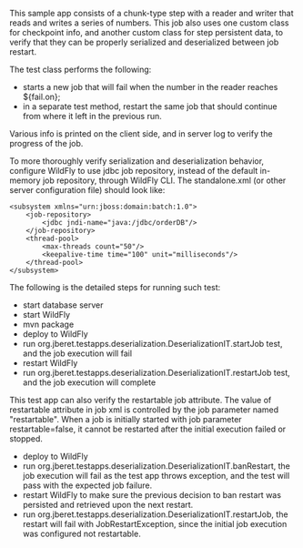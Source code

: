 This sample app consists of a chunk-type step with a reader and writer that reads and writes a series of numbers.
This job also uses one custom class for checkpoint info, and another custom class for step persistent data, to
verify that they can be properly serialized and deserialized between job restart.

The test class performs the following:

* starts a new job that will fail when the number in the reader reaches ${fail.on};
* in a separate test method, restart the same job that should continue from where it left in the previous run.

Various info is printed on the client side, and in server log to verify the progress of the job.

To more thoroughly verify serialization and deserialization behavior, configure WildFly to use jdbc job repository,
instead of the default in-memory job repository, through WildFly CLI.  The standalone.xml (or other server configuration
file) should look like:

    <subsystem xmlns="urn:jboss:domain:batch:1.0">
        <job-repository>
            <jdbc jndi-name="java:/jdbc/orderDB"/>
        </job-repository>
        <thread-pool>
            <max-threads count="50"/>
            <keepalive-time time="100" unit="milliseconds"/>
        </thread-pool>
    </subsystem>


The following is the detailed steps for running such test:

* start database server
* start WildFly
* mvn package
* deploy to WildFly
* run org.jberet.testapps.deserialization.DeserializationIT.startJob test, and the job execution will fail
* restart WildFly
* run org.jberet.testapps.deserialization.DeserializationIT.restartJob test, and the job execution will complete

This test app can also verify the restartable job attribute. The value of restartable attribute in job xml is controlled
by the job parameter named "restartable". When a job is initially started with job parameter restartable=false, it cannot
be restarted after the initial execution failed or stopped.

* deploy to WildFly
* run org.jberet.testapps.deserialization.DeserializationIT.banRestart, the job execution will fail as the test app
throws exception, and the test will pass with the expected job failure.
* restart WildFly to make sure the previous decision to ban restart was persisted and retrieved upon the next restart.
* run org.jberet.testapps.deserialization.DeserializationIT.restartJob, the restart will fail with JobRestartException,
since the initial job execution was configured not restartable.
